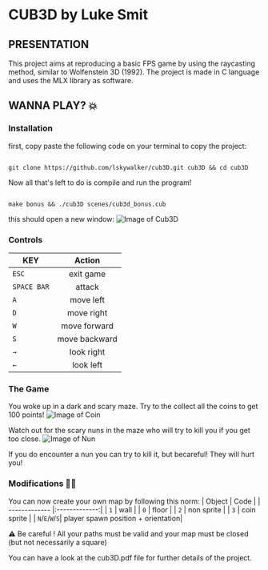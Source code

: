 # CUB3D by Luke Smit
## PRESENTATION

This project aims at reproducing a basic FPS game by using the raycasting method, similar to Wolfenstein 3D (1992).
The project is made in C language and uses the MLX library as software.

## WANNA PLAY? 💥
### Installation

first, copy paste the following code on your terminal to copy the project:

```shell

git clone https://github.com/lskywalker/cub3D.git cub3D && cd cub3D

```
Now all that's left to do is compile and run the program!

```shell

make bonus && ./cub3D scenes/cub3d_bonus.cub

```

this should open a new window:
![Image of Cub3D](https://github.com/lskywalker/cub3D/img/startposition.png)

### Controls

| KEY           | Action        |
| ------------- |:-------------:|
| `ESC`         | exit game     |
| `SPACE BAR`   | attack        |
| `A`           | move left     |
| `D`           | move right    |
| `W`           | move forward  |
| `S`           | move backward |
| `→`           | look right    |
| `←`           | look left     |

### The Game

You woke up in a dark and scary maze.
Try to the collect all the coins to get 100 points!
![Image of Coin](https://github.com/lskywalker/cub3D/img/coinexample.png)

Watch out for the scary nuns in the maze who will try to kill you if you get too close.
![Image of Nun](https://github.com/lskywalker/cub3D/img/thenunexample.png)

If you do encounter a nun you can try to kill it, but becareful! They will hurt you!

### Modifications 👨‍🎨
You can now create your own map by following this norm:
| Object         | Code          |
| -------------  |:-------------:|
| `1`            | wall          |
| `0`            | floor         |
| `2`            | non sprite    |
| `3`            | coin sprite   |
| `N`/`E`/`W`/`S`| player spawn position + orientation|

⚠️ Be careful ! All your paths must be valid and your map must be closed (but not necessarily a square)

You can have a look at the cub3D.pdf file for further details of the project.
